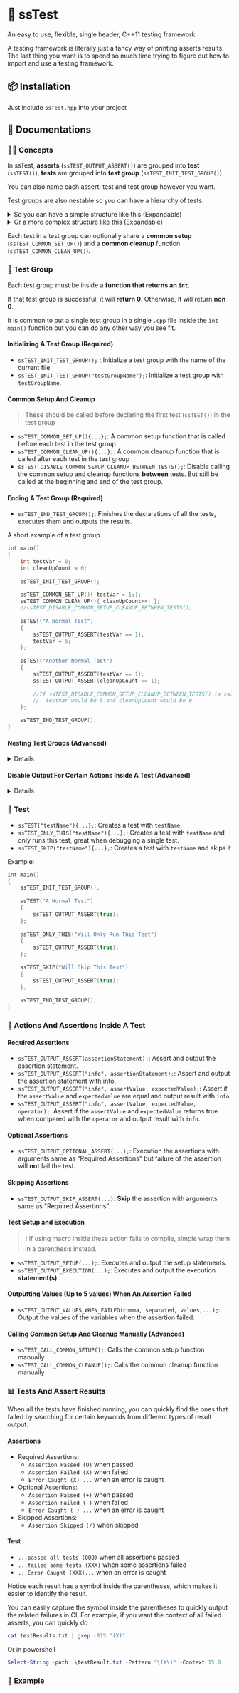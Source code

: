 # 🧪 ssTest

An easy to use, flexible, single header, C++11 testing framework.

A testing framework is literally just a fancy way of printing asserts results. 
The last thing you want is to spend so much time trying to figure out how to import and use a testing framework.

## 📦️ Installation

Just include `ssTest.hpp` into your project

## 📖 Documentations

### 😶‍🌫️ Concepts
In ssTest, **asserts** (`ssTEST_OUTPUT_ASSERT()`) are grouped into **test** (`ssTEST()`), 
**tests** are grouped into **test group** (`ssTEST_INIT_TEST_GROUP()`).

You can also name each assert, test and test group however you want.

Test groups are also nestable so you can have a hierarchy of tests.

<details> 

<summary>So you can have a simple structure like this (Expandable)</summary>

```text
- Test Group: My App
    - Test: Feature A Scenario 1
        - Assert: Action 1
        - Assert: Action 2
    - Test: Feature A Scenario 2
        - Assert: Action 1
        - Assert: Action 2
```

</details>

<details> 

<summary>Or a more complex structure like this (Expandable)</summary>

```text
- Test Group: My App
    - Test: Feature A
        - Test Group: Feature A
            - Test: Feature A Scenario 1
                - Assert: Action 1
                - Assert: Action 2
            - Test: Feature A Scenario 2
                - Assert: Action 1
                - Assert: Action 2
    
    - Test: Feature B
        - Test Group: Feature B
            - Test: Feature B Scenario 1
                - Assert: Action 1
                - Assert: Action 2
            - Test: Feature B Scenario 2
                - Assert: Action 1
                - Assert: Action 2
```

</details>

Each test in a test group can optionally share a **common setup** (`ssTEST_COMMON_SET_UP()`) and 
a **common cleanup** function (`ssTEST_COMMON_CLEAN_UP()`).

### 📂 Test Group

Each test group must be inside a **function that returns an `int`**.

If that test group is successful, it will **return 0**. Otherwise, it will return **non 0**.

It is common to put a single test group in a single `.cpp` file inside the `int main()` function
but you can do any other way you see fit.

#### Initializing A Test Group (Required)
- `ssTEST_INIT_TEST_GROUP();` : Initialize a test group with the name of the current file
- `ssTEST_INIT_TEST_GROUP("testGroupName");`: Initialize a test group with `testGroupName`.

#### Common Setup And Cleanup
> These should be called before declaring the first test (`ssTEST()`) in the test group

- `ssTEST_COMMON_SET_UP(){...};`: A common setup function that is called before each test in the test group
- `ssTEST_COMMON_CLEAN_UP(){...};`: A common cleanup function that is called after each test in the test group
- `ssTEST_DISABLE_COMMON_SETUP_CLEANUP_BETWEEN_TESTS();`: Disable calling the common setup and cleanup functions **between** tests. 
But still be called at the beginning and end of the test group.

#### Ending A Test Group (Required)
- `ssTEST_END_TEST_GROUP();`: Finishes the declarations of all the tests, executes them and outputs the results.

A short example of a test group

```c++
int main()
{
    int testVar = 0;
    int cleanUpCount = 0;
    
    ssTEST_INIT_TEST_GROUP();
    
    ssTEST_COMMON_SET_UP(){ testVar = 1;};
    ssTEST_COMMON_CLEAN_UP(){ cleanUpCount++; };
    //ssTEST_DISABLE_COMMON_SETUP_CLEANUP_BETWEEN_TESTS();
    
    ssTEST("A Normal Test")
    {
        ssTEST_OUTPUT_ASSERT(testVar == 1);
        testVar = 5;
    };
    
    ssTEST("Another Normal Test")
    {
        ssTEST_OUTPUT_ASSERT(testVar == 1);
        ssTEST_OUTPUT_ASSERT(cleanUpCount == 1);
        
        //If ssTEST_DISABLE_COMMON_SETUP_CLEANUP_BETWEEN_TESTS() is called, 
        //  testVar would be 5 and cleanUpCount would be 0
    };

    ssTEST_END_TEST_GROUP();
}
```

#### Nesting Test Groups (Advanced)

<details>

Just like a normal test group, you just need to call `ssTEST_INIT_TEST_GROUP()` 
inside a function that is called from the outer test group.

However, the (optional) extra step you need to do to make it format well is to pass the indentation
string from the outer test group to the inner test group.

> These should be called before declaring the first test (`ssTEST()`) in the test group
- `ssTEST_GET_NESTED_TEST_GROUP_INDENT();`: Gets the indentation string for nested test group
- `ssTEST_SET_TEST_GROUP_INDENT("indent");`: Sets the indentation level using the string `indent`

Ax example would be

```c++
int AssertGroupA(std::string outerIndent)
{
    ssTEST_INIT_TEST_GROUP("Test Group A");
    ssTEST_SET_TEST_GROUP_INDENT(outerIndent);
    
    ssTEST("A Normal Test In Group A")
    {
        ssTEST_OUTPUT_ASSERT(true);
    };

    ssTEST_END_TEST_GROUP();
}

int main()
{
    ssTEST_INIT_TEST_GROUP("Root Test Group");
    ssTEST("A Normal Test")
    {
        ssTEST_OUTPUT_ASSERT(true);
    };

    ssTEST("Calling A Nested Test Group")
    {
        ssTEST_OUTPUT_ASSERT( AssertGroupA( ssTEST_GET_NESTED_TEST_GROUP_INDENT() ) == 0 );
    };

    ssTEST_END_TEST_GROUP();
}
```

</details>

#### Disable Output For Certain Actions Inside A Test (Advanced)
<details>

> These should be called before declaring the first test (`ssTEST()`) in the test group
- `ssTEST_DISABLE_OUTPUT_SETUP();`: Disable outputting to the console for the test setup action
- `ssTEST_DISABLE_OUTPUT_EXECUTION();`: Disable outputting to the console for the test execution action
- `ssTEST_DISABLE_OUTPUT_ASSERT();`: Disable outputting to the console for the test assert action.
If the assert fails however, it will still output associated line that failed the assert.

</details>

### 🧪 Test

- `ssTEST("testName"){...};`: Creates a test with `testName`
- `ssTEST_ONLY_THIS("testName"){...};`: Creates a test with `testName` and only runs this test, 
great when debugging a single test.
- `ssTEST_SKIP("testName"){...};`: Creates a test with `testName` and skips it

Example:

```c++
int main()
{
    ssTEST_INIT_TEST_GROUP();
    
    ssTEST("A Normal Test")
    {
        ssTEST_OUTPUT_ASSERT(true);
    };
    
    ssTEST_ONLY_THIS("Will Only Run This Test")
    {
        ssTEST_OUTPUT_ASSERT(true);
    };
    
    ssTEST_SKIP("Will Skip This Test")
    {
        ssTEST_OUTPUT_ASSERT(true);
    };
    
    ssTEST_END_TEST_GROUP();
}
```

### 👊 Actions And Assertions Inside A Test

#### Required Assertions
- `ssTEST_OUTPUT_ASSERT(assertionStatement);`: Assert and output the assertion statement.
- `ssTEST_OUTPUT_ASSERT("info", assertionStatement);`: Assert and output the assertion statement with info.
- `ssTEST_OUTPUT_ASSERT("info", assertValue, expectedValue);`: Assert if the `assertValue` and `expectedValue` are 
equal and output result with `info`.
- `ssTEST_OUTPUT_ASSERT("info", assertValue, expectedValue, operator);`: Assert if the `assertValue` 
and `expectedValue` returns true when compared with the `operator` and output result with `info`.

#### Optional Assertions
- `ssTEST_OUTPUT_OPTIONAL_ASSERT(...);`: Execution the assertions with arguments same as "Required Assertions"
but failure of the assertion will **not** fail the test.

#### Skipping Assertions
- `ssTEST_OUTPUT_SKIP_ASSERT(...)`: **Skip** the assertion with arguments same as "Required Assertions".

#### Test Setup and Execution
>❗️ If using macro inside these action fails to compile, simple wrap them in a parenthesis instead.

- `ssTEST_OUTPUT_SETUP(...);`: Executes and output the setup statements.
- `ssTEST_OUTPUT_EXECUTION(...);`: Executes and output the execution **statement(s)**.

#### Outputting Values (Up to 5 values) When An Assertion Failed
- `ssTEST_OUTPUT_VALUES_WHEN_FAILED(comma, separated, values,...);`: Output the values of the variables when the assertion failed.

#### Calling Common Setup And Cleanup Manually (Advanced)
- `ssTEST_CALL_COMMON_SETUP();`: Calls the common setup function manually
- `ssTEST_CALL_COMMON_CLEANUP();`: Calls the common cleanup function manually

### 📊 Tests And Assert Results

When all the tests have finished running, you can quickly find the ones that failed by searching
for certain keywords from different types of result output.

#### Assertions
- Required Assertions:
    - `Assertion Passed (O)` when passed
    - `Assertion Failed (X)` when failed
    - `Error Caught (X) ...` when an error is caught
- Optional Assertions:
    - `Assertion Passed (+)` when passed
    - `Assertion Failed (-)` when failed
    - `Error Caught (-) ...` when an error is caught
- Skipped Assertions:
    - `Assertion Skipped (/)` when skipped

#### Test
- `...passed all tests (OOO)` when all assertions passed
- `...failed some tests (XXX)` when some assertions failed
- `...Error Caught (XXX)...` when an error is caught

Notice each result has a symbol inside the parentheses, which makes it easier to identify the result.

You can easily capture the symbol inside the parentheses to quickly output the related failures in CI.
For example, if you want the context of all failed asserts, you can quickly do
```bash
cat testResults.txt | grep -B15 "(X)"
```

Or in powershell
```powershell
Select-String -path .\testResult.txt -Pattern "\(X\)" -Context 15,0
```

### 📝 Example
